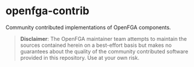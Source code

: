 # openfga-contrib
Community contributed implementations of OpenFGA components.

> **Disclaimer**: The OpenFGA maintainer team attempts to maintain the sources contained herein on a best-effort basis but makes no guarantees about the quality of the community contributed software provided in this repository. Use at your own risk.